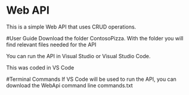 # Web API
This is a simple Web API that uses CRUD operations.

#User Guide
Download the folder ContosoPizza. With the folder you will find relevant files needed for the API

You can run the API in Visual Studio or Visual Studio Code.

This was coded in VS Code

#Terminal Commands
If VS Code will be used to run the API, you can download the WebApi command line commands.txt
